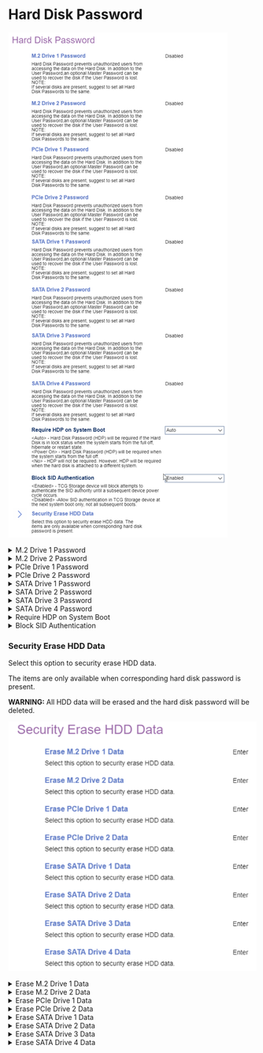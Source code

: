 # Hard Disk Password #

![](./img/thinkcenter_hard_disk_password.png)

<!-- MODEL: M70s disabled, M70q, M90 s & q enter -->

<details><summary>M.2 Drive 1 Password</summary>

A Hard Disk Password prevents unauthorized users from accessing the data from the hard disk. In addition to the User Password, a optional Master Password can be used to recover the disk if the user password is lost.

**NOTE** If several disks are present, we recommend setting all Hard Disk Passwords to the same.

</details>

<details><summary>M.2 Drive 2 Password</summary>

A Hard Disk Password prevents unauthorized users from accessing the data on the Hard Disk. In addition to the user password, an optional Master password can be used to recover the disk if the user Password is lost.

**NOTE** If several disks are present, we recommend setting all Hard Disk Passwords to the same.

</details>

<details><summary>PCIe Drive 1 Password</summary>

A Hard Disk Password prevents unauthorized users from accessing the data on the Hard Disk. In addition to the user Password, an optional Master Password can be used to recover the disk if the user password iS lost.

**NOTE** If several disks are present, we recommend setting all Hard Disk Passwords to the same.

</details>

<details><summary>PCIe Drive 2 Password</summary>

A Hard Disk Password prevents unauthorized users from accessing the data on the Hard Disk. In addition to the user Password, an optional Master Password can be used to recover the disk if the user Password is lost.

**NOTE** If several disks are present, we recommend setting all Hard Disk Passwords to the same.

</details>

<details><summary>SATA Drive 1 Password</summary>

A Hard Disk Password prevents unauthorized users from accessing the data on the Hard Disk. In addition to the user Password, an optional Master Password can be used to recover the disk if the user password iS lost.

**NOTE** It several disks are present, we recommend setting all Hard Disk Passwords to the same.

</details>

<details><summary>SATA Drive 2 Password</summary>

Hard Disk Password prevents unauthorized users from accessing the data on the Hard Disk. In addition to the user Password, an optional Master password can be used to recover the disk if the user Password is lost. 

**NOTE** If several disks are present, we recommend setting all Hard Disk Passwords to the same.

</details>

<details><summary>SATA Drive 3 Password</summary>

A Hard Disk Password prevents unauthorized users from accessing the data on the Hard Disk. In addition to the user Password, an optional Master Password can be used to recover the disk if the user password iS lost. 

**NOTE** It several disks are present, we recommend setting all Hard Disk Passwords to the same.

</details>

<details><summary>SATA Drive 4 Password</summary>

Hard Disk Password prevents unauthorized users from accessing the data on the Hard Disk. In addition to the user Password, an optional Master password can be used to recover the disk if the user Password is lost.

**NOTE** If several disks are present, we recommend setting all Hard Disk Passwords to the same.

</details>

<details><summary>Require HDP on System Boot</summary>

One of 3 possible options for the Hard Disk Password (HDP):
1.  **Auto** - HDP will be required if the Hard Disk is in lock status when the system starts from the full off, hibernate or restart state. Default.
2.  Power On - HDP will be required when the system starts from the full off or hibernate state.
3.  No - HDP will not be required. However, HDP will be required when the hard disk is attached to a different system.

</details>

<details><summary>Block SID Authentication</summary>

description.
One of 2 possible options for SID authentication:

1.  **Enabled** - enables SID authentication block. Default.
2.  Disabled - disables SID authentication block.

<!-- TODO: add WMI
| WMI Setting name | Values | SVP Req'd | AMD/Intel |
|:---|:---|:---|:---|
| BlockSIDAuthentication | setting_values | yes_no | amd_intel |
-->

</details>


### Security Erase HDD Data ###

Select this option to security erase HDD data.

The items are only available when corresponding hard disk password is present.

**WARNING:** All HDD data will be erased and the hard disk password will be deleted.

![](./img/thinkcenter_secure_erase_hdd_data.png)


<details><summary>Erase M.2 Drive 1 Data</summary>

Securely erase M.2 Drive data.

</details>

<details><summary>Erase M.2 Drive 2 Data</summary>

Securely erase M.2 Drive data.

</details>

<details><summary>Erase PCIe Drive 1 Data</summary>

Securely erase PCIe Drive 1 data.

</details>

<details><summary>Erase PCIe Drive 2 Data</summary>

Securely erase PCIe Drive 2 data.

</details>

<details><summary>Erase SATA Drive 1 Data</summary>

Securely erase SATA Drive 1 data.

</details>

<details><summary>Erase SATA Drive 2 Data</summary>

Securely erase SATA Drive 2 data.

</details>

<details><summary>Erase SATA Drive 3 Data</summary>

Securely erase SATA Drive 3 data.

</details>

<details><summary>Erase SATA Drive 4 Data</summary>

Securely erase SATA Drive 4 data.

</details>
